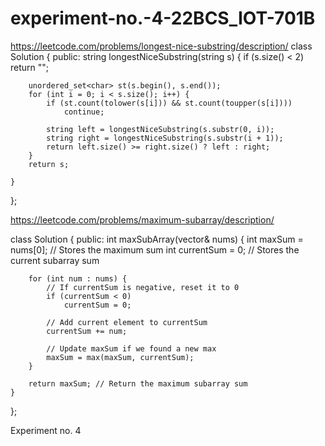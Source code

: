 # experiment-no.-4-22BCS_IOT-701B
https://leetcode.com/problems/longest-nice-substring/description/
class Solution {
public:
    string longestNiceSubstring(string s) {
        if (s.size() < 2)
            return "";
        
        unordered_set<char> st(s.begin(), s.end());
        for (int i = 0; i < s.size(); i++) {
            if (st.count(tolower(s[i])) && st.count(toupper(s[i])))
                continue;
            
            string left = longestNiceSubstring(s.substr(0, i));
            string right = longestNiceSubstring(s.substr(i + 1));
            return left.size() >= right.size() ? left : right;
        }
        return s;
        
    }
};


https://leetcode.com/problems/maximum-subarray/description/

class Solution {
public:
    int maxSubArray(vector<int>& nums) {
        int maxSum = nums[0];  // Stores the maximum sum
        int currentSum = 0;    // Stores the current subarray sum

        for (int num : nums) {
            // If currentSum is negative, reset it to 0
            if (currentSum < 0) 
                currentSum = 0;

            // Add current element to currentSum
            currentSum += num;

            // Update maxSum if we found a new max
            maxSum = max(maxSum, currentSum);
        }

        return maxSum; // Return the maximum subarray sum
    }
};

Experiment no. 4
